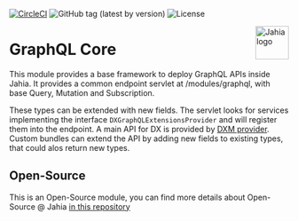 [![CircleCI](https://circleci.com/gh/Jahia/graphql-core/tree/master.svg?style=svg)](https://circleci.com/gh/Jahia/graphql-core/tree/master)
![GitHub tag (latest by version)](https://img.shields.io/github/v/tag/Jahia/graphql-core?sort=semver)
![License](https://img.shields.io/github/license/jahia/graphql-core)

<a href="https://www.jahia.com/">
    <img src="https://www.jahia.com/modules/jahiacom-templates/images/jahia-3x.png" alt="Jahia logo" title="Jahia" align="right" height="60" />
</a>

GraphQL Core
======================


This module provides a base framework to deploy GraphQL APIs inside Jahia. It provides a common endpoint servlet at /modules/graphql, with base Query, Mutation and Subscription.

These types can be extended with new fields. The servlet looks for services implementing the interface `DXGraphQLExtensionsProvider` and will register them into the endpoint. A main API for DX is provided by [DXM provider](./graphql-dxm-provider). Custom bundles can extend the API by adding new fields to existing types, that could alos return new types. 

## Open-Source

This is an Open-Source module, you can find more details about Open-Source @ Jahia [in this repository](https://github.com/Jahia/open-source)
